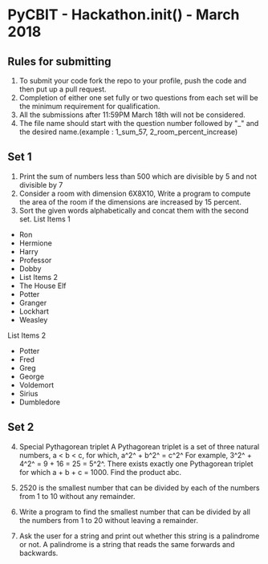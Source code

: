 # PyCBIT - Hackathon.init() - March 2018

## Rules for submitting
1. To submit your code fork the repo to your profile, push the code and then put up a pull request.
2. Completion of either one set fully or two questions from each set will be the minimum requirement for qualification.
3. All the submissions after 11:59PM March 18th will not be considered.
4. The file name should start with the question number followed by "_" and the desired name.(example : 1_sum_57, 2_room_percent_increase) 

## Set 1
1. Print the sum of numbers less than 500 which are divisible by 5 and not divisible by 7
2. Consider a room with dimension  6X8X10, Write a program to compute the area of the room if the dimensions are increased by 15 percent.
3. Sort the given words alphabetically and concat them with the second set.
List Items 1
* Ron 
* Hermione
* Harry
* Professor
* Dobby
* List Items 2
* The House Elf
* Potter
* Granger
* Lockhart
* Weasley

List Items 2
* Potter
* Fred
* Greg
* George
* Voldemort
* Sirius 
* Dumbledore

## Set 2

4. Special Pythagorean triplet
A Pythagorean triplet is a set of three natural numbers, a < b < c, for which,
a^2^ + b^2^ = c^2^
For example, 3^2^ + 4^2^ = 9 + 16 = 25 = 5^2^.
There exists exactly one Pythagorean triplet for which a + b + c = 1000.
Find the product abc.

5. 2520 is the smallest number that can be divided by each of the numbers from 1 to 10 without any remainder. 

6. Write a program to find the smallest number that can be divided by all the numbers from 1 to 20 without leaving a remainder.

7. Ask the user for a string and print out whether this string is a palindrome or not.
A palindrome is a string that reads the same forwards and backwards.